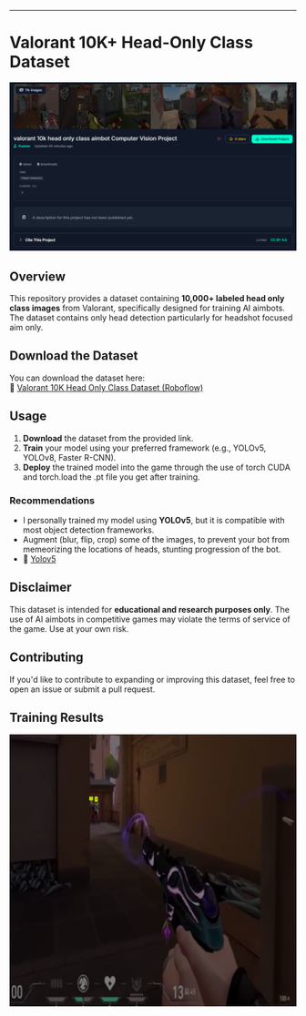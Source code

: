 ---

# Valorant 10K+ Head-Only Class Dataset  
<img src="https://github.com/Kuenec/Valorant-Aimbot-Dataset/blob/main/Screenshot%202025-04-20%20190402.png" alt="YOLOv5 Training" width="600"/> 

## Overview  
This repository provides a dataset containing **10,000+ labeled head only class images** from Valorant, specifically designed for training AI aimbots. The dataset contains only head detection particularly for headshot focused aim only.   

## Download the Dataset  
You can download the dataset here:  
🔗 [Valorant 10K Head Only Class Dataset (Roboflow)](https://universe.roboflow.com/kuenec/valorant-10k-head-only-class-aimbot-ukzjf)  

## Usage  
1. **Download** the dataset from the provided link.  
2. **Train** your model using your preferred framework (e.g., YOLOv5, YOLOv8, Faster R-CNN).  
3. **Deploy** the trained model into the game through the use of torch CUDA and torch.load the .pt file you get after training.  

### Recommendations  
- I personally trained my model using **YOLOv5**, but it is compatible with most object detection frameworks.
- Augment (blur, flip, crop) some of the images, to prevent your bot from memeorizing the locations of heads, stunting progression of the bot.
- 🔗 [Yolov5](https://github.com/ultralytics/yolov5)

## Disclaimer  
This dataset is intended for **educational and research purposes only**. The use of AI aimbots in competitive games may violate the terms of service of the game. Use at your own risk.  

## Contributing  
If you'd like to contribute to expanding or improving this dataset, feel free to open an issue or submit a pull request.  

## Training Results  
<img src="https://github.com/Kuenec/Valorant-Aimbot-Dataset/blob/main/Screenshot%202025-04-20%20191045.png" alt="YOLOv5 Training" width="600"/> 
